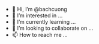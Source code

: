 - 👋 Hi, I’m @bachcuong
- 👀 I’m interested in ...
- 🌱 I’m currently learning ...
- 💞️ I’m looking to collaborate on ...
- 📫 How to reach me ...

<!---
bachcuong/bachcuong is a ✨ special ✨ repository because its `README.md` (this file) appears on your GitHub profile.
You can click the Preview link to take a look at your changes.
--->
